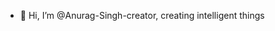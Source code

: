 - 👋 Hi, I’m @Anurag-Singh-creator, creating intelligent things


<!---
Anurag-Singh-creator/Anurag-Singh-creator is a ✨ special ✨ repository because its `README.md` (this file) appears on your GitHub profile.
You can click the Preview link to take a look at your changes.
--->
